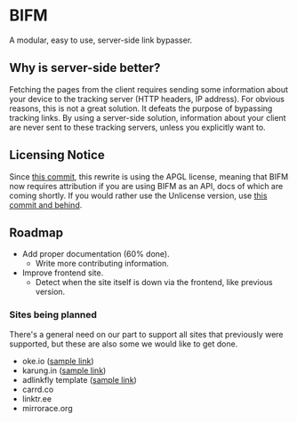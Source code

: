 # BIFM

A modular, easy to use, server-side link bypasser.

## Why is server-side better?

Fetching the pages from the client requires sending some information about your device to the tracking server (HTTP headers, IP address). For obvious reasons, this is not a great solution. It defeats the purpose of bypassing tracking links. By using a server-side solution, information about your client are never sent to these tracking servers, unless you explicitly want to.

## Licensing Notice

Since [this commit](https://git.gay/a/bifm/commit/adec8de080c4f18545ba3d7cfb4e7edffa7edf80), this rewrite is using the APGL license, meaning that BIFM now requires attribution if you are using BIFM as an API, docs of which are coming shortly.
If you would rather use the Unlicense version, use [this commit and behind](https://git.gay/a/bifm/commit/5db9b17f7796bac35170e00acfe9da043cbc4b29).

## Roadmap
- Add proper documentation (60% done).
  - Write more contributing information.
- Improve frontend site.
  - Detect when the site itself is down via the frontend, like previous version.
 
### Sites being planned

There's a general need on our part to support all sites that previously were supported, but these are also some we would like to get done.

- oke.io ([sample link](https://oke.io/D3wL))
- karung.in ([sample link](http://karung.in/Gyucc))
- adlinkfly template ([sample link](https://adlinkfly.mightyscripts.xyz/cdlSsrpD))
- carrd.co
- linktr.ee
- mirrorace.org